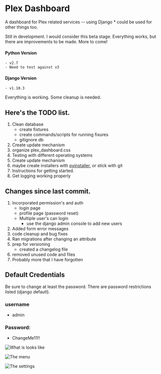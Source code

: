 # Plex Dashboard
A dashboard for Plex related services -- using Django
    * could be used for other things too.

Still in development. I would consider this beta stage. Everything works, but there are
 improvements to be made. More to come!
 
#### Python Version
    - v2.7
    - Need to test against v3
    
#### Django Version
    - v1.10.3
 

Everything is working. Some cleanup is needed. 
## Here's the TODO list.
   1. Clean database
        - create fixtures
        - create commands/scripts for running fixures
        - gitignore db
   2. Create update mechanism
   3. organize plex_dashboard.css
   4. Testing with different operating systems
   5. Create update mechanism
   6. maybe create installers with [pyinstaller](http://www.pyinstaller.org/), or stick with git
   7. Instructions for getting started.
   8. Get logging working properly
   
## Changes since last commit.
   1. Incorporated permission's and auth
        - login page
        - profile page (password reset)
        - Multiple user's can login
            * use the django admin console to add new users
   2. Added form error messages
   3. code cleanup and bug fixes
   4. Ran migrations after changing an attribute
   5. prep for versioning
        - created a changelog file
   6. removed unused code and files
   7. Probably more that I have forgotten
   
## Default Credentials
Be sure to change at least the password. There are password restrictions listed (django defautl).
### username
   - admin
   
### Password:
   - ChangeMe11!!
   
![What is looks like](http://i.imgur.com/jCHWMo6.png)

![The menu](http://i.imgur.com/PODI342.png)

![The settings](http://i.imgur.com/QdgBj2M.png)


